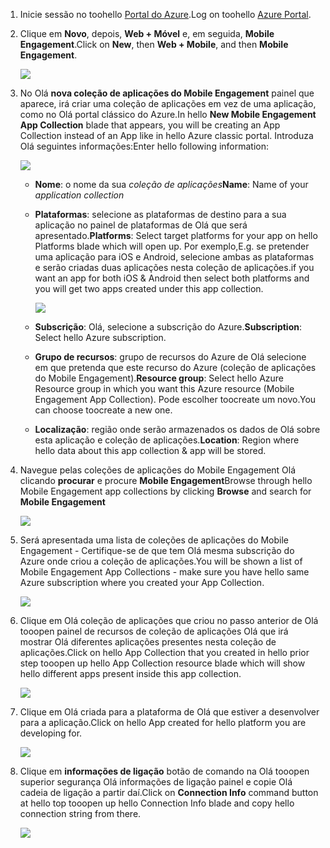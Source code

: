 
1. <span data-ttu-id="6efea-101">Inicie sessão no toohello [Portal do Azure](https://portal.azure.com).</span><span class="sxs-lookup"><span data-stu-id="6efea-101">Log on toohello [Azure Portal](https://portal.azure.com).</span></span>
2. <span data-ttu-id="6efea-102">Clique em **Novo**, depois, **Web + Móvel** e, em seguida, **Mobile Engagement**.</span><span class="sxs-lookup"><span data-stu-id="6efea-102">Click on **New**, then **Web + Mobile**, and then **Mobile Engagement**.</span></span>
   
    ![](./media/mobile-engagement-create-app-in-portal-new/browse-azme-extension.png)
3. <span data-ttu-id="6efea-103">No Olá **nova coleção de aplicações do Mobile Engagement** painel que aparece, irá criar uma coleção de aplicações em vez de uma aplicação, como no Olá portal clássico do Azure.</span><span class="sxs-lookup"><span data-stu-id="6efea-103">In hello **New Mobile Engagement App Collection** blade that appears, you will be creating an App Collection instead of an App like in hello Azure classic portal.</span></span> <span data-ttu-id="6efea-104">Introduza Olá seguintes informações:</span><span class="sxs-lookup"><span data-stu-id="6efea-104">Enter hello following information:</span></span>
   
    ![](./media/mobile-engagement-create-app-in-portal-new/new-azme-app.png)
   
   * <span data-ttu-id="6efea-105">**Nome**: o nome da sua *coleção de aplicações*</span><span class="sxs-lookup"><span data-stu-id="6efea-105">**Name**: Name of your *application collection*</span></span> 
   * <span data-ttu-id="6efea-106">**Plataformas**: selecione as plataformas de destino para a sua aplicação no painel de plataformas de Olá que será apresentado.</span><span class="sxs-lookup"><span data-stu-id="6efea-106">**Platforms**: Select target platforms for your app on hello Platforms blade which will open up.</span></span> <span data-ttu-id="6efea-107">Por exemplo,</span><span class="sxs-lookup"><span data-stu-id="6efea-107">E.g.</span></span> <span data-ttu-id="6efea-108">se pretender uma aplicação para iOS e Android, selecione ambas as plataformas e serão criadas duas aplicações nesta coleção de aplicações.</span><span class="sxs-lookup"><span data-stu-id="6efea-108">if you want an app for both iOS & Android then select both platforms and you will get two apps created under this app collection.</span></span> 
     
      ![](./media/mobile-engagement-create-app-in-portal-new/choose-platform.png)
   * <span data-ttu-id="6efea-109">**Subscrição**: Olá, selecione a subscrição do Azure.</span><span class="sxs-lookup"><span data-stu-id="6efea-109">**Subscription**: Select hello Azure subscription.</span></span> 
   * <span data-ttu-id="6efea-110">**Grupo de recursos**: grupo de recursos do Azure de Olá selecione em que pretenda que este recurso do Azure (coleção de aplicações do Mobile Engagement).</span><span class="sxs-lookup"><span data-stu-id="6efea-110">**Resource group**: Select hello Azure Resource group in which you want this Azure resource (Mobile Engagement App Collection).</span></span> <span data-ttu-id="6efea-111">Pode escolher toocreate um novo.</span><span class="sxs-lookup"><span data-stu-id="6efea-111">You can choose toocreate a new one.</span></span>  
   * <span data-ttu-id="6efea-112">**Localização**: região onde serão armazenados os dados de Olá sobre esta aplicação e coleção de aplicações.</span><span class="sxs-lookup"><span data-stu-id="6efea-112">**Location**: Region where hello data about this app collection & app will be stored.</span></span>
4. <span data-ttu-id="6efea-113">Navegue pelas coleções de aplicações do Mobile Engagement Olá clicando **procurar** e procure **Mobile Engagement**</span><span class="sxs-lookup"><span data-stu-id="6efea-113">Browse through hello Mobile Engagement app collections by clicking **Browse** and search for **Mobile Engagement**</span></span>
   
    ![](./media/mobile-engagement-create-app-in-portal-new/browse-mobile-engagement-menu.png)
5. <span data-ttu-id="6efea-114">Será apresentada uma lista de coleções de aplicações do Mobile Engagement - Certifique-se de que tem Olá mesma subscrição do Azure onde criou a coleção de aplicações.</span><span class="sxs-lookup"><span data-stu-id="6efea-114">You will be shown a list of Mobile Engagement App Collections - make sure you have hello same Azure subscription where you created your App Collection.</span></span>
   
    ![](./media/mobile-engagement-create-app-in-portal-new/browse-mobile-engagement.png)
6. <span data-ttu-id="6efea-115">Clique em Olá coleção de aplicações que criou no passo anterior de Olá tooopen painel de recursos de coleção de aplicações Olá que irá mostrar Olá diferentes aplicações presentes nesta coleção de aplicações.</span><span class="sxs-lookup"><span data-stu-id="6efea-115">Click on hello App Collection that you created in hello prior step tooopen up hello App Collection resource blade which will show hello different apps present inside this app collection.</span></span> 
   
    ![](./media/mobile-engagement-create-app-in-portal-new/mobile-engagement-app-collection.png)
7. <span data-ttu-id="6efea-116">Clique em Olá criada para a plataforma de Olá que estiver a desenvolver para a aplicação.</span><span class="sxs-lookup"><span data-stu-id="6efea-116">Click on hello App created for hello platform you are developing for.</span></span> 
   
    ![](./media/mobile-engagement-create-app-in-portal-new/mobile-engagement-app.png)
8. <span data-ttu-id="6efea-117">Clique em **informações de ligação** botão de comando na Olá tooopen superior segurança Olá informações de ligação painel e copie Olá cadeia de ligação a partir daí.</span><span class="sxs-lookup"><span data-stu-id="6efea-117">Click on **Connection Info** command button at hello top tooopen up hello Connection Info blade and copy hello connection string from there.</span></span> 
   
    ![](./media/mobile-engagement-create-app-in-portal-new/app-connection-info.png)

